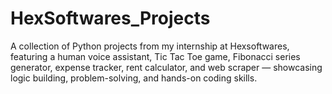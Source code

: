 # HexSoftwares_Projects
A collection of Python projects from my internship at Hexsoftwares, featuring a human voice assistant, Tic Tac Toe game, Fibonacci series generator, expense tracker, rent calculator, and web scraper — showcasing logic building, problem-solving, and hands-on coding skills.
